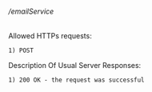 
###### /emailService ######
Allowed HTTPs requests:

    1) POST

Description Of Usual Server Responses:

    1) 200 OK - the request was successful
